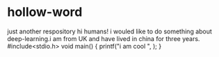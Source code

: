 # hollow-word
just another respository
hi humans!
i wouled like to do something about deep-learning.i am from UK and have lived in china for three years.
#include<stdio.h>
void main()
{
printf("i am cool ", );
}

